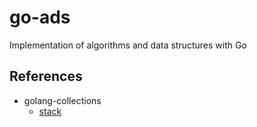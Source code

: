 # go-ads

Implementation of algorithms and data structures with Go

## References

- golang-collections
  - [stack](https://pkg.go.dev/github.com/golang-collections/collections/stack)
